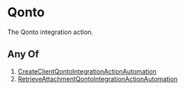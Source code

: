# Qonto

The Qonto integration action.

## Any Of

1. [CreateClientQontoIntegrationActionAutomation](/docs/automation/action/integration/qonto/createclient)
2. [RetrieveAttachmentQontoIntegrationActionAutomation](/docs/automation/action/integration/qonto/retrieveattachment)

